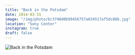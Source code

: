 ```yaml
---
title: "Back in the Potsdam"
date: 2014-03-31
image: "/img/photo/6c3740d0b99456757a63451faf5dc88b.jpg"
location: "Sony Center"
instagram: true
draft: false
---
```


![Back in the Potsdam](/img/photo/6c3740d0b99456757a63451faf5dc88b.jpg)
